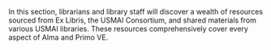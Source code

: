 
In this section, librarians and library staff will discover a wealth of resources sourced from Ex Libris, the USMAI Consortium, and shared materials from various USMAI libraries. These resources comprehensively cover every aspect of Alma and Primo VE.
